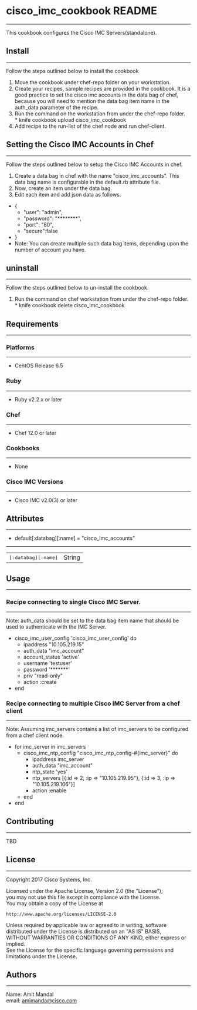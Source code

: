 # cisco_imc_cookbook README
***

This cookbook configures the Cisco IMC Servers(standalone).

## Install
***
Follow the steps outlined below to install the cookbook   
  1. Move the cookbook under chef-repo folder on your workstation.
  2. Create your recipes, sample recipes are provided in the cookbook. 
     It is a good practice to set the cisco imc accounts in the data bag of chef, 
     because you will need to mention the data bag item name in the auth_data parameter of the recipe.
  2. Run the command on the workstation from under the chef-repo folder.   
    * knife cookbook upload cisco_imc_cookbook
  3. Add recipe to the run-list of the chef node and run chef-client.

## Setting the Cisco IMC Accounts in Chef
***
Follow the steps outlined below to setup the Cisco IMC Accounts in chef.
1. Create a data bag in chef with the name "cisco_imc_accounts". This data bag name is configurable in the default.rb attribute file.
2. Now, create an item under the data bag. 
3. Edit each item and add json data as follows.   
  
* {   
    * "user": "admin",   
    * "password": "********",   
    * "port": "80",
    * "secure":false
* }
* Note: You can create multiple such data bag items, depending upon the number of account you have.

## uninstall
***
Follow the steps outlined below to un-install the cookbook.
  1. Run the command on chef workstation from under the chef-repo folder.   
    * knife cookbook delete cisco_imc_cookbook   

## Requirements
***

### Platforms
***

- CentOS Release 6.5

### Ruby
***

- Ruby v2.2.x or later

### Chef
***

- Chef 12.0 or later

### Cookbooks
***

- None

### Cisco IMC Versions
***

- Cisco IMC v2.0(3) or later


## Attributes
***

* default[:databag][:name]    =  "cisco_imc_accounts"

***

<table>
  <tr>
    <td><tt>[:databag][:name]</tt></td>
    <td>String</td>
  </tr>
</table>

## Usage
***

### Recipe connecting to single Cisco IMC Server.
***
Note: auth_data should be set to the data bag item name that should be used to authenticate with the IMC Server.
* cisco_imc_user_config 'cisco_imc_user_config' do  
    * ipaddress "10.105.219.15"
    * auth_data "imc_account"
    * account_status 'active'  
    * username 'testuser'   
    * password '*******'   
    * priv "read-only"   
    * action :create   
* end

### Recipe connecting to multiple Cisco IMC Server from a chef client
***
Note: Assuming imc_servers contains a list of imc_servers to be configured from a chef client node. 
* for imc_server in imc_servers   
    * cisco_imc_ntp_config "cisco_imc_ntp_config-#{imc_server}" do   
      * ipaddress imc_server
      * auth_data "imc_account"
      * ntp_state 'yes'   
      * ntp_servers [{:id => 2, :ip => "10.105.219.95"}, {:id => 3, :ip => "10.105.219.106"}]   
      * action :enable   
    * end 
* end   


## Contributing
***

TBD

## License
***
Copyright 2017 Cisco Systems, Inc.

Licensed under the Apache License, Version 2.0 (the "License");   
you may not use this file except in compliance with the License.   
You may obtain a copy of the License at   

    http://www.apache.org/licenses/LICENSE-2.0   

Unless required by applicable law or agreed to in writing, software   
distributed under the License is distributed on an "AS IS" BASIS,   
WITHOUT WARRANTIES OR CONDITIONS OF ANY KIND, either express or implied.   
See the License for the specific language governing permissions and   
limitations under the License.   

## Authors
***
Name: Amit Mandal   
email: amimanda@cisco.com   
